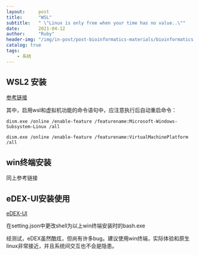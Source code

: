 ```yaml
---
layout:     post
title:      "WSL"
subtitle:   " \"Linux is only free when your time has no value..\""
date:       2021-04-12
author:     "Ruby"
header-img: "/img/in-post/post-bioinformatics-materials/bioinformatics.jpg"
catalog: true
tags:
    - 系统
---
```


## WSL2 安装
[参考链接](https://docs.microsoft.com/en-us/windows/wsl/install-win10)

其中，启用wsl和虚拟机功能的命令语句中，应注意执行后自动重启命令：

`dism.exe /online /enable-feature /featurename:Microsoft-Windows-Subsystem-Linux /all`

`dism.exe /online /enable-feature /featurename:VirtualMachinePlatform /all`
## win终端安装
同上参考链接
## eDEX-UI安装使用
[eDEX-UI](https://github.com/GitSquared/edex-ui/tree/v2.2.7)

在setting.json中更改shell为以上win终端安装时的bash.exe

经测试，eDEX虽然酷炫，但尚有许多bug。建议使用win终端，实际体验和原生linux非常接近，并且系统间交互也不会是隐患。

